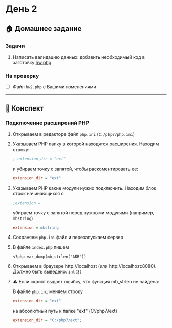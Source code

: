 # День 2

## :house: Домашнее задание

### Задачи

1. Написать валидацию данных: добавить необходимый код в заготовку [hw.php](./hw2.php)

### На проверку

- [ ] Файл `hw2.php` с Вашими изменениями
 
---

## :scroll: Конспект

### Подключение расширений PHP

1.  Открываем в редакторе файл `php.ini` (`С:/php7/php.ini`)
  
1.  Указываем PHP папку в которой находятся расширения. Находим строку:
    
    ```ini
    ; extension_dir = "ext"
    ```
    
    и убираем точку с запятой, чтобы раскоментировать ее:

    ```ini
    extension_dir = "ext"
    ```

1.  Указываем PHP какие модули нужно подключить. Находим блок строк начинающихся с

    ```ini
    ;extension =
    ```

    убираем точку с запятой перед нужными модулями (например, `mbstring`)
  
    ```ini
    extension = mbstring
    ```

1.  Сохраняем `php.ini` файл и перезапускаем сервер

1.  В файле `index.php` пишем 
  
    ```HTML+PHP
    <?php var_dump(mb_strlen("АБВ"))
    ```

1.  Открываем в браузере http://localhost (или http://localhost:8080). Должно быть выведено: `int(3)`

1.  :warning: Если скрипт выдает ошибку, что функция mb_strlen не найдена:

    В файле `php.ini` меняем строку 

    ```ini
    extension_dir = "ext"
    ```
    
    на абсолютный путь к папке "ext" (С:/php7/ext)

    ```ini
    extension_dir = "C:/php7/ext";
    ```